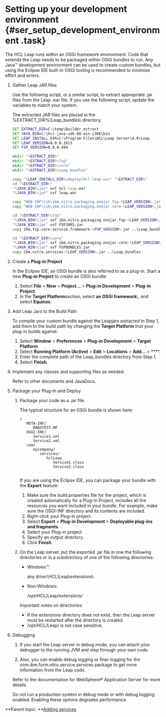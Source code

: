 # Setting up your development environment {#ser_setup_development_environment .task}

The HCL Leap runs within an OSGi framework environment. Code that extends the Leap needs to be packaged within OSGi bundles to run. Any Java™ development environment can be used to create custom bundles, but using the Eclipse IDE built-in OSGi tooling is recommended to minimize effort and errors.

1.  Gather Leap JAR files

    Use the following script, or a similar script, to extract appropriate .jar files from the Leap .ear file. If you use the following script, update the variables to match your system.

    The extracted JAR files are placed in the %EXTRACT\_DIR%\\Leap\_bundles\\ directory.

    ```bat
    SET EXTRACT_DIR=C:\temp\Builder_extract
    SET JAVA_BIN=C:\hcl-java-sdk-60-win-i386\bin
    SET LEAP_INSTALL_DIR=C:\Program Files\HCL\Leap Server\8.0\Leap
    SET LEAP_VERSION=8.0.0.1013
    SET FSP_VERSION=8.0.0.494
    
    mkdir "%EXTRACT_DIR%"
    mkdir "%EXTRACT_DIR%\fsp"
    mkdir "%EXTRACT_DIR%\core"
    mkdir "%EXTRACT_DIR%\Leap_bundles"
    
    copy "%LEAP_INSTALL_DIR%\deploy\hcl-leap.ear" "%EXTRACT_DIR%"
    cd "%EXTRACT_DIR%"
    "%JAVA_BIN%\jar" xvf hcl-leap.ear
    "%JAVA_BIN%\jar" xvf leap.war
    
    copy "WEB-INF\lib\ibm.nitro.packaging.onejar.fsp-%LEAP_VERSION%.jar" "%EXTRACT_DIR%\fsp"
    copy "WEB-INF\lib\ibm.nitro.packaging.onejar.core-%LEAP_VERSION%.jar" "%EXTRACT_DIR%\core"
    
    cd "%EXTRACT_DIR%\fsp"
    "%JAVA_BIN%\jar" xvf ibm.nitro.packaging.onejar.fsp-%LEAP_VERSION%.jar
    "%JAVA_BIN%\jar" xvf FSPJARS.jar
    copy ibm.fsp.core.service.framework-%FSP_VERSION%.jar ..\Leap_bundles
    
    cd "%EXTRACT_DIR%\core"
    "%JAVA_BIN%\jar" xvf ibm.nitro.packaging.onejar.core-%LEAP_VERSION%.jar
    "%JAVA_BIN%\jar" xvf FSPBUNDLES.jar
    copy ibm.nitro.services-%LEAP_VERSION%.jar ..\Leap_bundles
    ```

2.  Create a **Plug-in Project**

    In the Eclipse IDE, an OSGi bundle is also referred to as a plug-in. Start a new **Plug-in Project** to create an OSGi bundle:

    1.  Select **File** \> **New** \> **Project...** \> **Plug-in Development** \> **Plug-in Project**.
    2.  In the **Target Platform**section, select **an OSGi framework:**, and select **Equinox**.
3.  Add Leap Jars to the Build Path

    To compile your custom bundle against the Leapjars extracted in Step 1, add them to the build path by changing the **Target Platform** that your plug-in builds against:

    1.  Select **Window** \> **Preferences** \> **Plug-in Development** \> **Target Platform**.
    2.  Select **Running Platform \(Active\)** \> **Edit** \> **Locations** \> **Add...** \> ****.
    3.  Enter the complete path of the Leap\_bundles directory from Step 1.
    4.  Select **Finish**.
4.  Implement any classes and supporting files as needed.

    Refer to other documents and JavaDocs.

5.  Package your Plug-In and Deploy

    1.  Package your code as a .jar file.

        The typical structure for an OSGi bundle is shown here:

        ```
        /
           META-INF/
              MANIFEST.MF
           OSGI-INF/
              Service1.xml
              Service2.xml
           com/
              mycompany/
                 services/
                    hclLeap
                       Service1.class
                       Service2.class
               
        ```

        If you are using the Eclipse IDE, you can package your bundle with the **Export** feature:

        1.  Make sure the build.properties file for the project, which is created automatically for a Plug-in Project, includes all the resources you want included in your bundle. For example, make sure the OSGI-INF directory and its contents are included.
        2.  Right-click your Plug-in project.
        3.  Select **Export** \> **Plug-in Development** \> **Deployable plug-ins and fragments**.
        4.  Select your Plug-in project.
        5.  Specify an output directory.
        6.  Click **Finish**.
    2.  On the Leap server, put the exported .jar file in one the following directories or in a subdirectory of one of the following directories:

        -   Windows™:

            any drive:\\HCL\\Leap\\extensions\\

        -   Non-Windows:

            /opt/HCL/Leap/extensions/

        Important notes on directories:

        -   If the extensions directory does not exist, then the Leap server must be restarted after the directory is created.
        -   /opt/HCL/Leap/ is not case sensitive.
6.  Debugging

    1.  If you start the Leap server in debug mode, you can attach your debugger to the running JVM and step through your own code.

    2.  Also, you can enable debug logging or finer logging for the com.ibm.form.nitro.service.services package to get more information from the Leap code.

    Refer to the documentation for WebSphere® Application Server for more details.

    Do not run a production system in debug mode or with debug logging enabled. Enabling these options degrades performance.


**Parent topic: **[Adding services](services_toc.md)

